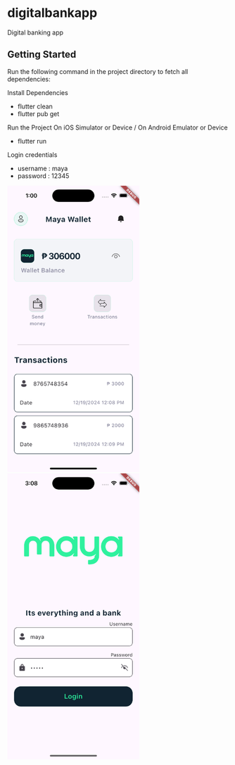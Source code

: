 # digitalbankapp

Digital banking app 

## Getting Started

Run the following command in the project directory to fetch all dependencies:

Install Dependencies
- flutter clean
- flutter pub get

Run the Project
On iOS Simulator or Device / On Android Emulator or Device
- flutter run

Login credentials
- username :  maya
- password : 12345

<img src="assets/img1.png" alt="App Screenshot" width="300"/>
<img src="assets/img2.png" alt="App Screenshot" width="300"/>







